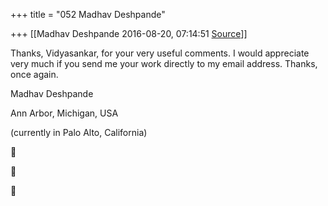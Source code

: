 +++
title = "052 Madhav Deshpande"

+++
[[Madhav Deshpande	2016-08-20, 07:14:51 [Source](https://groups.google.com/g/bvparishat/c/NPcHTRNM0Hk)]]



Thanks, Vidyasankar, for your very useful comments. I would appreciate very much if you send me your work directly to my email address.
Thanks, once again.

  

Madhav Deshpande

Ann Arbor, Michigan, USA

(currently in Palo Alto, California)







